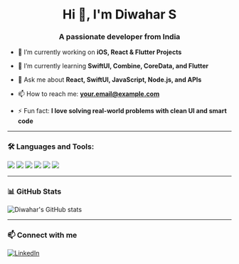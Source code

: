 <h1 align="center">Hi 👋, I'm Diwahar S</h1>
<h3 align="center">A passionate developer from India</h3>

- 🔭 I’m currently working on **iOS, React & Flutter Projects**

- 🌱 I’m currently learning **SwiftUI, Combine, CoreData, and Flutter**

- 💬 Ask me about **React, SwiftUI, JavaScript, Node.js, and APIs**

- 📫 How to reach me: **your.email@example.com**

- ⚡ Fun fact: **I love solving real-world problems with clean UI and smart code**

---

### 🛠️ Languages and Tools:
<p>
  <img src="https://img.shields.io/badge/Swift-orange?style=for-the-badge&logo=swift&logoColor=white" />
  <img src="https://img.shields.io/badge/React-blue?style=for-the-badge&logo=react&logoColor=white" />
  <img src="https://img.shields.io/badge/Node.js-green?style=for-the-badge&logo=node.js&logoColor=white" />
  <img src="https://img.shields.io/badge/Flutter-blue?style=for-the-badge&logo=flutter&logoColor=white" />
  <img src="https://img.shields.io/badge/MySQL-005C84?style=for-the-badge&logo=mysql&logoColor=white" />
  <img src="https://img.shields.io/badge/Firebase-ffca28?style=for-the-badge&logo=firebase&logoColor=black" />
</p>

---

### 📊 GitHub Stats
![Diwahar's GitHub stats](https://github-readme-stats.vercel.app/api?username=your-username&show_icons=true&theme=tokyonight)

---

### 📫 Connect with me
[![LinkedIn](https://img.shields.io/badge/LinkedIn-blue?style=for-the-badge&logo=linkedin&logoColor=white)](https://www.linkedin.com/in/your-profile)
